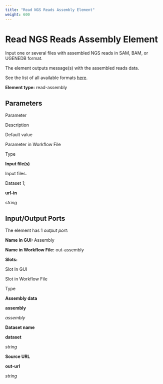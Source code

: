 ```yaml
---
title: "Read NGS Reads Assembly Element"
weight: 600
---
```



# Read NGS Reads Assembly Element

Input one or several files with assembled NGS reads in SAM, BAM, or UGENEDB format.

The element outputs message(s) with the assembled reads data.

See the list of all available formats [here](https://ugene.net/wiki/display/UUOUM27/Appendix+A.+Supported+File+Formats).

**Element type:** read-assembly



Parameters
----------

Parameter

Description

Default value

Parameter in Workflow File

Type

**Input file(s)**

Input files.

Dataset 1;

**url-in**

_string_



Input/Output Ports
------------------

The element has 1 _output port_:

**Name in GUI:** Assembly

**Name in Workflow File:** out-assembly

**Slots:**

Slot In GUI

Slot in Workflow File

Type

**Assembly data**

**assembly**

_assembly_

**Dataset name**

**dataset**

_string_

**Source URL**

**out-url**

_string_
